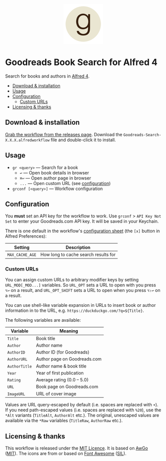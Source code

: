 
<div align="center">
    <img height="128" width="128" src="./icons/icon.png">
</div>


Goodreads Book Search for Alfred 4
==================================

Search for books and authors in [Alfred 4][alfred].

- [Download & installation](#download--installation)
- [Usage](#usage)
- [Configuration](#configuration)
  - [Custom URLs](#custom-urls)
- [Licensing & thanks](#licensing--thanks)

Download & installation
-----------------------

[Grab the workflow from the releases page][download]. Download the
`Goodreads-Search-X.X.X.alfredworkflow` file and double-click it to install.

Usage
-----

- `gr <query>` — Search for a book
    - `↩` — Open book details in browser
    - `⌘↩` — Open author page in browser
    - `...` — Open custom URL (see [configuration](#configuration))
- `grconf [<query>]` — Workflow configuration


Configuration
-------------

You **must** set an API key for the workflow to work. Use `grconf` > `API Key Not Set` to enter your Goodreads.com API key. It will be saved in your Keychain.

There is one default in the workflow's [configuration sheet][confsheet] (the `[x]` button in Alfred Preferences):

| Setting         | Description                          |
| --------------- | ------------------------------------ |
| `MAX_CACHE_AGE` | How long to cache search results for |


### Custom URLs

You can assign custom URLs to arbitrary modifier keys by setting
`URL_MOD[_MOD...]` variables. So `URL_OPT` sets a URL to open
with you press `⌥↩` on a result, and `URL_OPT_SHIFT` sets a
URL to open when you press `⌥⇧↩` on a result.

You can use shell-like variable expansion in URLs to insert
book or author information in to the URL, e.g.
`https://duckduckgo.com/?q=${Title}`.

The following variables are available:

| Variable      | Meaning                      |
| ------------- | ---------------------------- |
| `Title`       | Book title                   |
| `Author`      | Author name                  |
| `AuthorID`    | Author ID (for Goodreads)    |
| `AuthorURL`   | Author page on Goodreads.com |
| `AuthorTitle` | Author name & book title     |
| `Year`        | Year of first publication    |
| `Rating`      | Average rating (0.0 – 5.0)   |
| `URL`         | Book page on Goodreads.com   |
| `ImageURL`    | URL of cover image           |

Values are URL query-escaped by default (i.e. spaces are replaced with
`+`). If you need path-escaped values (i.e. spaces are replaced with
`%20`), use the `*Alt` variants (`TitleAlt`, `AuthorAlt` etc.). The
original, unescaped values are available via the `*Raw` variables
(`TitleRaw`, `AuthorRaw` etc.).


Licensing & thanks
------------------

This workflow is released under the [MIT Licence][mit]. It is based on [AwGo][awgo] ([MIT][mit]). The icons are from or based on [Font Awesome][awesome] ([SIL][sil]).


[alfred]: https://alfredapp.com/
[confsheet]: https://www.alfredapp.com/help/workflows/advanced/variables/#environment
[awgo]: https://github.com/deanishe/awgo
[download]: https://github.com/deanishe/alfred-imdb/releases/latest
[issues]: https://github.com/deanishe/alfred-imdb/issues
[sil]: http://scripts.sil.org/cms/scripts/page.php?site_id=nrsi&id=OFL
[mit]: https://opensource.org/licenses/MIT
[awesome]: http://fortawesome.github.io/Font-Awesome/

